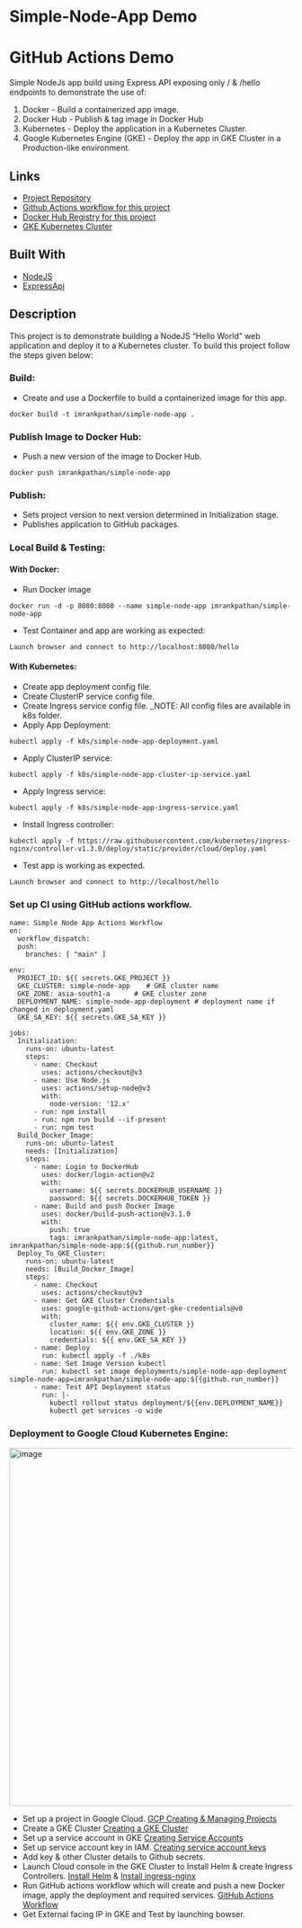 # Simple-Node-App Demo
# GitHub Actions Demo
Simple NodeJs app build using Express API exposing only / & /hello endpoints to demonstrate the use of:
1. Docker - Build a containerized app image.
2. Docker Hub - Publish & tag image in Docker Hub
3. Kubernetes - Deploy the application in a Kubernetes Cluster.
4. Google Kubernetes Engine (GKE) - Deploy the app in GKE Cluster in a Production-like environment.

## Links
- [Project Repository](https://github.com/imranKpathan/simple-node-app "Simple Node App Repo")
- [Github Actions workflow for this project](https://github.com/imranKpathan/simple-node-app/actions/workflows/github-actions-workflow.yaml)
- [Docker Hub Registry for this project](https://hub.docker.com/repository/docker/imrankpathan/simple-node-app "Link to Docker Hub Registry")
- [GKE Kubernetes Cluster](https://console.cloud.google.com/kubernetes/clusters/details/asia-south1-a/simple-node-app/details?project=simple-node-app-357305 "Link to GKE Cluster")
## Built With
- [NodeJS](https://code.visualstudio.com/docs/nodejs/nodejs-tutorial "NodeJS")
- [ExpressApi](https://expressjs.com/en/starter/hello-world.html "Express API")
## Description
This project is to demonstrate building a NodeJS “Hello World” web application and deploy it to a Kubernetes cluster. To build this project follow the steps given below:
### Build:
* Create and use a Dockerfile to build a containerized image for this app.
```
docker build -t imrankpathan/simple-node-app .
```
### Publish Image to Docker Hub:
* Push a new version of the image to Docker Hub.
```
docker push imrankpathan/simple-node-app
```
### Publish:
* Sets project version to next version determined in Initialization stage.
* Publishes application to GitHub packages.
### Local Build & Testing:
#### With Docker:
* Run Docker image
```
docker run -d -p 8080:8080 --name simple-node-app imrankpathan/simple-node-app
```
* Test Container and app are working as expected:
```
Launch browser and connect to http://localhost:8080/hello
```
#### With Kubernetes:
* Create app deployment config file.
* Create ClusterIP service config file.
* Create Ingress service config file.
_NOTE: All config files are available in k8s folder.
* Apply App Deployment:
```
kubectl apply -f k8s/simple-node-app-deployment.yaml
```
* Apply ClusterIP service:
```
kubectl apply -f k8s/simple-node-app-cluster-ip-service.yaml
```
* Apply Ingress service:
```
kubectl apply -f k8s/simple-node-app-ingress-service.yaml
```
* Install Ingress controller:
```
kubectl apply -f https://raw.githubusercontent.com/kubernetes/ingress-nginx/controller-v1.3.0/deploy/static/provider/cloud/deploy.yaml
```
* Test app is working as expected.
```
Launch browser and connect to http://localhost/hello
```
### Set up CI using GitHub actions workflow.
```Workflow
name: Simple Node App Actions Workflow
on:
  workflow_dispatch:
  push:
    branches: [ "main" ]

env:
  PROJECT_ID: ${{ secrets.GKE_PROJECT }}
  GKE_CLUSTER: simple-node-app    # GKE cluster name
  GKE_ZONE: asia-south1-a 	   # GKE cluster zone
  DEPLOYMENT_NAME: simple-node-app-deployment # deployment name if changed in deployment.yaml  
  GKE_SA_KEY: ${{ secrets.GKE_SA_KEY }}

jobs:
  Initialization:
    runs-on: ubuntu-latest
    steps:
      - name: Checkout
        uses: actions/checkout@v3
      - name: Use Node.js
        uses: actions/setup-node@v3
        with:
          node-version: '12.x'
      - run: npm install
      - run: npm run build --if-present
      - run: npm test
  Build_Docker_Image:
    runs-on: ubuntu-latest
    needs: [Initialization]
    steps:
      - name: Login to DockerHub
        uses: docker/login-action@v2
        with:
          username: ${{ secrets.DOCKERHUB_USERNAME }}
          password: ${{ secrets.DOCKERHUB_TOKEN }}
      - name: Build and push Docker Image
        uses: docker/build-push-action@v3.1.0
        with:
          push: true
          tags: imrankpathan/simple-node-app:latest, imrankpathan/simple-node-app:${{github.run_number}}
  Deploy_To_GKE_Cluster:
    runs-on: ubuntu-latest
    needs: [Build_Docker_Image]
    steps:
      - name: Checkout
        uses: actions/checkout@v3
      - name: Get GKE Cluster Credentials
        uses: google-github-actions/get-gke-credentials@v0
        with:
          cluster_name: ${{ env.GKE_CLUSTER }}
          location: ${{ env.GKE_ZONE }}
          credentials: ${{ env.GKE_SA_KEY }}      
      - name: Deploy
        run: kubectl apply -f ./k8s
      - name: Set Image Version kubectl
        run: kubectl set image deployments/simple-node-app-deployment simple-node-app=imrankpathan/simple-node-app:${{github.run_number}}
      - name: Test API Deployment status
        run: |-
          kubectl rollout status deployment/${{env.DEPLOYMENT_NAME}}
          kubectl get services -o wide
```
### Deployment to Google Cloud Kubernetes Engine:
<img width="637" alt="image" src="https://user-images.githubusercontent.com/12246571/180670564-fc32c0cc-aeef-41fc-9048-db845e6de90b.png">

* Set up a project in Google Cloud. [GCP Creating & Managing Projects](https://cloud.google.com/resource-manager/docs/creating-managing-projects "GCP Creating & Managing Projects")
* Create a GKE Cluster [Creating a GKE Cluster](https://cloud.google.com/kubernetes-engine/docs/how-to/creating-a-zonal-cluster "Creating a GKE Cluster")
* Set up a service account in GKE [Creating Service Accounts](https://cloud.google.com/iam/docs/creating-managing-service-accounts "Creating Service Accounts")
* Set up service account key in IAM. [Creating service account keys](https://cloud.google.com/iam/docs/creating-managing-service-account-keys "Creating service account keys")
* Add key & other Cluster details to Github secrets.
* Launch Cloud console in the GKE Cluster to Install Helm & create Ingress Controllers. [Install Helm](https://helm.sh/docs/intro/install/#from-script "Install Helm") & [Install ingress-nginx](https://kubernetes.github.io/ingress-nginx/deploy/#quick-start "Install ingress-nginx")
* Run GitHub actions workflow which will create and push a new Docker image, apply the deployment and required services. [GitHub Actions Workflow](https://github.com/imranKpathan/simple-node-app/actions/workflows/github-actions-workflow.yaml)
* Get External facing IP in GKE and Test by launching bowser.